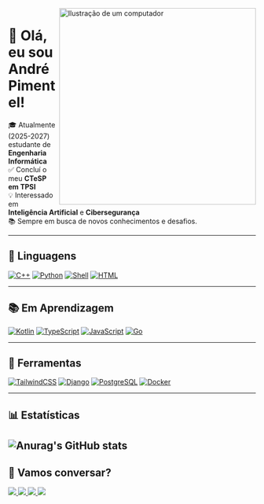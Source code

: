<img src="https://raw.githubusercontent.com/MicaelliMedeiros/micaellimedeiros/master/image/computer-illustration.png" alt="Ilustração de um computador" width="400px" align="right" />

# 👋 Olá, eu sou André Pimentel!

🎓 Atualmente (2025-2027) estudante de **Engenharia Informática**  
✅ Concluí o meu **CTeSP em TPSI**  
💡 Interessado em **Inteligência Artificial** e **Cibersegurança**  
📚 Sempre em busca de novos conhecimentos e desafios.

---

## 🦄 Linguagens
[![C++](https://img.shields.io/badge/C++-00599C?style=for-the-badge&logo=c%2B%2B&logoColor=white)](#)
[![Python](https://img.shields.io/badge/Python-14354C?style=for-the-badge&logo=python&logoColor=white)](#)
[![Shell](https://img.shields.io/badge/Shell_Script-121011?style=for-the-badge&logo=gnu-bash&logoColor=white)](#)
[![HTML](https://img.shields.io/badge/HTML-239120?style=for-the-badge&logo=html5&logoColor=white)](#)

---

## 📚 Em Aprendizagem
[![Kotlin](https://img.shields.io/badge/Kotlin-0095D5?style=for-the-badge&logo=kotlin&logoColor=white)](#)
[![TypeScript](https://img.shields.io/badge/TypeScript-007ACC?style=for-the-badge&logo=typescript&logoColor=white)](#)
[![JavaScript](https://img.shields.io/badge/JavaScript-F7DF1E?style=for-the-badge&logo=javascript&logoColor=black)](#)
[![Go](https://img.shields.io/badge/Go-00ADD8?style=for-the-badge&logo=go&logoColor=white)](#)

---

## 💼 Ferramentas
[![TailwindCSS](https://img.shields.io/badge/Tailwind_CSS-38B2AC?style=for-the-badge&logo=tailwind-css&logoColor=white)](#)
[![Django](https://img.shields.io/badge/Django-092E20?style=for-the-badge&logo=django&logoColor=white)](#)
[![PostgreSQL](https://img.shields.io/badge/PostgreSQL-316192?style=for-the-badge&logo=postgresql&logoColor=white)](#)
[![Docker](https://img.shields.io/badge/Docker-2496ED?style=for-the-badge&logo=docker&logoColor=white)](#)

---

## 📊 Estatísticas
![Anurag's GitHub stats](https://github-readme-stats.vercel.app/api?username=askelardd&show_icons=true&theme=blue_navy)
---

## 💌 Vamos conversar?
<a href="mailto:askelardd1@gmail.com">
  <img src="https://img.shields.io/badge/-Gmail-FF0000?style=for-the-badge&logo=gmail&logoColor=white" />
</a>
<a href="https://www.linkedin.com/in/andrepimentel-prog/">
  <img src="https://img.shields.io/badge/-LinkedIn-0e76a8?style=for-the-badge&logo=linkedin&logoColor=white" />
</a>
<a href="https://wa.me/351933407494">
  <img src="https://img.shields.io/badge/-WhatsApp-25D366?style=for-the-badge&logo=whatsapp&logoColor=white" />
</a>
<a href="https://www.instagram.com/teuusuario/">
  <img src="https://img.shields.io/badge/-Instagram-DF0174?style=for-the-badge&logo=instagram&logoColor=white" />
</a>
